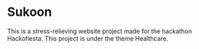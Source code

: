 # Sukoon
This is a stress-relieving website project made for the hackathon Hackofiesta. This project is under the theme Healthcare.
